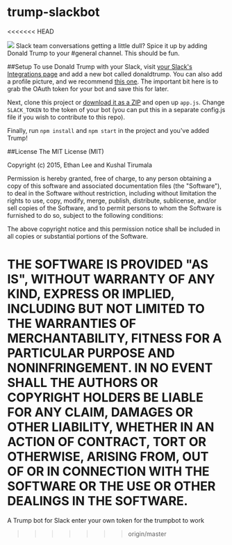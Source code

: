 # trump-slackbot
<<<<<<< HEAD

![](http://cl.ly/image/3k43172v393p/Screen%20Shot%202015-08-06%20at%2011.59.29%20PM.png)
Slack team conversations getting a little dull? Spice it up by adding Donald Trump to your #general channel. This should be fun.



##Setup
To use Donald Trump with your Slack, visit [your Slack's Integrations page](http://my.slack.com/services/new/bot) and add a new bot called donaldtrump. You can also add a profile picture, and we recommend [this one](http://www.liberationnews.org/wp-content/uploads/2015/07/donaldtrump61815.jpg). The important bit here is to grab the OAuth token for your bot and save this for later. 

Next, clone this project or [download it as a ZIP](https://github.com/kushaltirumala/trump-slackbot/archive/master.zip) and open up `app.js`. Change `SLACK_TOKEN` to the token of your bot (you can put this in a separate config.js file if you wish to contribute to this repo).

Finally, run `npm install` and `npm start` in the project and you've added Trump!

##License
The MIT License (MIT)

Copyright (c) 2015, Ethan Lee and Kushal Tirumala

Permission is hereby granted, free of charge, to any person obtaining a copy
of this software and associated documentation files (the "Software"), to deal
in the Software without restriction, including without limitation the rights
to use, copy, modify, merge, publish, distribute, sublicense, and/or sell
copies of the Software, and to permit persons to whom the Software is
furnished to do so, subject to the following conditions:

The above copyright notice and this permission notice shall be included in
all copies or substantial portions of the Software.

THE SOFTWARE IS PROVIDED "AS IS", WITHOUT WARRANTY OF ANY KIND, EXPRESS OR
IMPLIED, INCLUDING BUT NOT LIMITED TO THE WARRANTIES OF MERCHANTABILITY,
FITNESS FOR A PARTICULAR PURPOSE AND NONINFRINGEMENT. IN NO EVENT SHALL THE
AUTHORS OR COPYRIGHT HOLDERS BE LIABLE FOR ANY CLAIM, DAMAGES OR OTHER
LIABILITY, WHETHER IN AN ACTION OF CONTRACT, TORT OR OTHERWISE, ARISING FROM,
OUT OF OR IN CONNECTION WITH THE SOFTWARE OR THE USE OR OTHER DEALINGS IN
THE SOFTWARE.
=======
A Trump bot for Slack
enter your own token for the trumpbot to work
>>>>>>> origin/master
